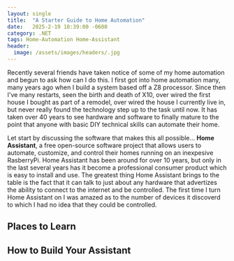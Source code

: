 ```yaml
---
layout: single
title:  "A Starter Guide to Home Automation"
date:   2025-2-19 10:39:00 -0600
category: .NET
tags: Home-Automation Home-Assistant
header:
  image: /assets/images/headers/.jpg
---
```


Recently several friends have taken notice of some of my home automation and begun to ask how can I do this. I first got into home automation many, many years ago when I build a system based off a Z8 processor. Since then I've many restarts, seen the birth and death of X10, over wired the first house I bought as part of a remodel, over wired the house I currently live in, but never really found the technology step up to the task until now. It has taken over 40 years to see hardware and software to finally mature to the point that anyone with basic DIY technical skills can automate their home.

Let start by discussing the software that makes this all possible... **Home Assistant**, a free open-source software project that allows users to automate, customize, and control their homes running on an inexpesive RasberryPi. Home Assistant has been around for over 10 years, but only in the last several years has it become a professional consumer product which is easy to install and use. The greatest thing Home Assistant brings to the table is the fact that it can talk to just about any hardware that advertizes the ability to connect to the internet and be controlled. The first time I turn Home Assistant on I was amazed as to the number of devices it discoverd to which I had no idea that they could be controlled.

## Places to Learn


## How to Build Your Assistant